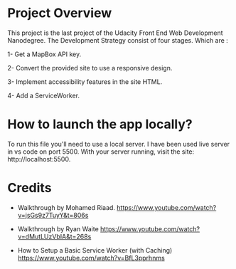 # Project Overview
This project is the last project of the Udacity Front End Web Development Nanodegree. The Development Strategy consist of four stages. Which are :

1- Get a MapBox API key.

2- Convert the provided site to use a responsive design.

3- Implement accessibility features in the site HTML.

4- Add a ServiceWorker.

# How to launch the app locally?
To run this file you'll need to use a local server. I have been used live server in vs code on port 5500. With your server running, visit the site: http://localhost:5500.

# Credits
 - Walkthrough by Mohamed Riaad.
https://www.youtube.com/watch?v=jsGs9z7TuyY&t=806s

- Walkthrough by Ryan Waite
https://www.youtube.com/watch?v=dMutLUzVbIA&t=268s

- How to Setup a Basic Service Worker (with Caching)
https://www.youtube.com/watch?v=BfL3pprhnms

